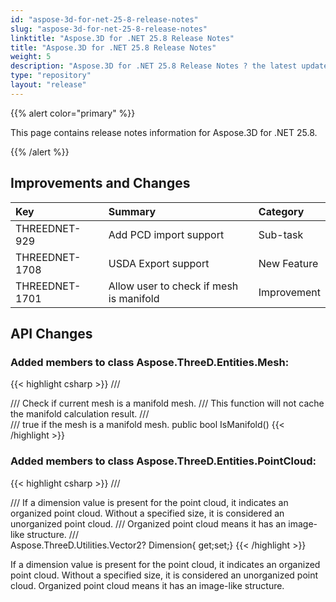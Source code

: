 ```yaml
---
id: "aspose-3d-for-net-25-8-release-notes"
slug: "aspose-3d-for-net-25-8-release-notes"
linktitle: "Aspose.3D for .NET 25.8 Release Notes"
title: "Aspose.3D for .NET 25.8 Release Notes"
weight: 5
description: "Aspose.3D for .NET 25.8 Release Notes ? the latest updates and fixes."
type: "repository"
layout: "release"
---
```


{{% alert color="primary" %}}

This page contains release notes information for Aspose.3D for .NET 25.8.

{{% /alert %}}
## **Improvements and Changes**
|**Key**|**Summary**|**Category**|
| :- | :- | :- |
| THREEDNET-929 | Add PCD import support | Sub-task |
| THREEDNET-1708 | USDA Export support | New Feature |
| THREEDNET-1701 | Allow user to check if mesh is manifold | Improvement |

## API Changes ##
### Added members to class **Aspose.ThreeD.Entities.Mesh**:

{{< highlight csharp >}}
    /// <summary>
    /// Check if current mesh is a manifold mesh.
    /// This function will not cache the manifold calculation result.
    /// </summary>
    /// <returns>true if the mesh is a manifold mesh.</returns>
	public bool IsManifold()
{{< /highlight >}}


### Added members to class **Aspose.ThreeD.Entities.PointCloud**:

{{< highlight csharp >}}
    /// <summary>
    /// If a dimension value is present for the point cloud, it indicates an organized point cloud. Without a specified size, it is considered an unorganized point cloud.
    /// Organized point cloud means it has an image-like structure.
    /// </summary>
	Aspose.ThreeD.Utilities.Vector2? Dimension{ get;set;}
{{< /highlight >}}

 If a dimension value is present for the point cloud, it indicates an organized point cloud. Without a specified size, it is considered an unorganized point cloud.
 Organized point cloud means it has an image-like structure.

